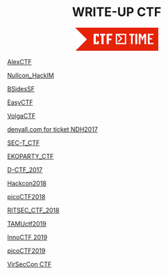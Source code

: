 <h1 align="center">WRITE-UP CTF</h1>

<p align="center"><img src="Files/CTFTIME.png"></p>

<a href="https://github.com/Ne0Lux-C1Ph3r/WRITE-UP/tree/master/AlexCTF" target="_blank">AlexCTF</a>

<a href="https://github.com/Ne0Lux-C1Ph3r/WRITE-UP/tree/master/Nullcon_HackIM" target="_blank">Nullcon_HackIM</a>

<a href="https://github.com/Ne0Lux-C1Ph3r/WRITE-UP/tree/master/BSidesSF" target="_blank">BSidesSF</a>

<a href="https://github.com/Ne0Lux-C1Ph3r/WRITE-UP/tree/master/EasyCTF" target="_blank">EasyCTF</a>

<a href="https://github.com/Ne0Lux-C1Ph3r/WRITE-UP/tree/master/VolgaCTF/VC.md" target="_blank">VolgaCTF</a>

<a href="https://github.com/Ne0Lux-C1Ph3r/WRITE-UP/tree/master/denyall.com/flag.md" target="_blank">denyall.com for ticket NDH2017</a>

<a href="https://github.com/Ne0Lux-C1Ph3r/WRITE-UP/tree/master/SEC-T_CTF/Report.md" target="_blank">SEC-T_CTF</a>

<a href="https://github.com/Ne0Lux-C1Ph3r/WRITE-UP/tree/master/EKOPARTY_CTF" target="_blank">EKOPARTY_CTF</a>

<a href="https://github.com/Ne0Lux-C1Ph3r/WRITE-UP/tree/master/D-CTF_2017" target="_blank">D-CTF_2017</a>

<a href="https://github.com/Ne0Lux-C1Ph3r/WRITE-UP/tree/master/Hackcon2018/Crypto/Ron_Adi_and_Leonard.md" target="_blank">Hackcon2018</a>

<a href="https://github.com/Ne0Lux-C1Ph3r/WRITE-UP/tree/master/picoCTF2018/index.md" target="_blank">picoCTF2018</a>

<a href="https://github.com/Ne0Lux-C1Ph3r/WRITE-UP/tree/master/RITSEC_CTF_2018/index.md" target="_blank">RITSEC_CTF_2018</a>

<a href="https://github.com/Ne0Lux-C1Ph3r/WRITE-UP/tree/master/TAMUctf2019/index.md" target="_blank">TAMUctf2019</a>

<a href="https://github.com/Ne0Lux-C1Ph3r/WRITE-UP/tree/master/InnoCTF%202019/index.md" target="_blank">InnoCTF 2019</a>

<a href="https://github.com/Ne0Lux-C1Ph3r/WRITE-UP/tree/master/picoCTF2019/index.md" target="_blank">picoCTF2019</a>

<a href="https://github.com/Ne0Lux-C1Ph3r/WRITE-UP/tree/master/VirSecCon CTF/index.md" target="_blank">VirSecCon CTF</a>
